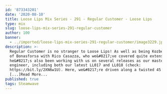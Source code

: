 ```yaml
---
id: '873343201'
date: '2020-08-10'
title: Loose Lips Mix Series - 291 - Regular Customer - Loose Lips
type: mix
slug: loose-lips-mix-series-291-regular-customer
author: 100
banner:
  - ../imported/loose-lips-mix-series-291-regular-customer/image3229.jpeg
description: >-
  Regular Customer is no stranger to Loose Lips! As well as being Kozber and 1/2
  of Bonasforsa with Rico Casazza, who we&#8217;ve covered quite extensively,
  he&#8217;s also been working with us on several releases as our mastering
  engineer, including both our latest LL017 and LL018 (check:
  https://bit.ly/2XN6w1U). Here, we&#8217;re driven along a twisted 45 minute
  [...]Read More...
published: true
tags: Steamwave
---
```

